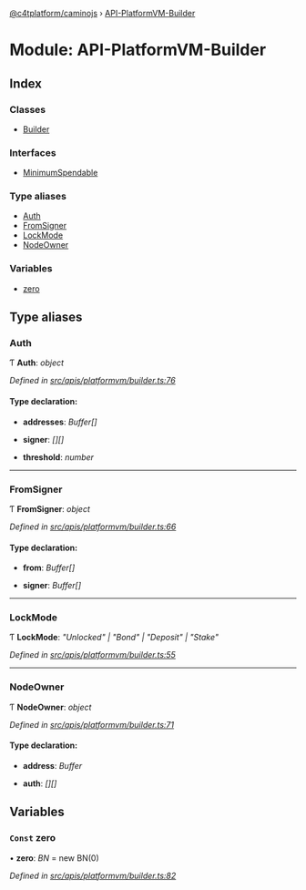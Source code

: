 [@c4tplatform/caminojs](../api.md) › [API-PlatformVM-Builder](api_platformvm_builder.md)

# Module: API-PlatformVM-Builder

## Index

### Classes

* [Builder](../classes/api_platformvm_builder.builder.md)

### Interfaces

* [MinimumSpendable](../interfaces/api_platformvm_builder.minimumspendable.md)

### Type aliases

* [Auth](api_platformvm_builder.md#auth)
* [FromSigner](api_platformvm_builder.md#fromsigner)
* [LockMode](api_platformvm_builder.md#lockmode)
* [NodeOwner](api_platformvm_builder.md#nodeowner)

### Variables

* [zero](api_platformvm_builder.md#const-zero)

## Type aliases

###  Auth

Ƭ **Auth**: *object*

*Defined in [src/apis/platformvm/builder.ts:76](https://github.com/chain4travel/caminojs/blob/ac57b5af/src/apis/platformvm/builder.ts#L76)*

#### Type declaration:

* **addresses**: *Buffer[]*

* **signer**: *[][]*

* **threshold**: *number*

___

###  FromSigner

Ƭ **FromSigner**: *object*

*Defined in [src/apis/platformvm/builder.ts:66](https://github.com/chain4travel/caminojs/blob/ac57b5af/src/apis/platformvm/builder.ts#L66)*

#### Type declaration:

* **from**: *Buffer[]*

* **signer**: *Buffer[]*

___

###  LockMode

Ƭ **LockMode**: *"Unlocked" | "Bond" | "Deposit" | "Stake"*

*Defined in [src/apis/platformvm/builder.ts:55](https://github.com/chain4travel/caminojs/blob/ac57b5af/src/apis/platformvm/builder.ts#L55)*

___

###  NodeOwner

Ƭ **NodeOwner**: *object*

*Defined in [src/apis/platformvm/builder.ts:71](https://github.com/chain4travel/caminojs/blob/ac57b5af/src/apis/platformvm/builder.ts#L71)*

#### Type declaration:

* **address**: *Buffer*

* **auth**: *[][]*

## Variables

### `Const` zero

• **zero**: *BN* = new BN(0)

*Defined in [src/apis/platformvm/builder.ts:82](https://github.com/chain4travel/caminojs/blob/ac57b5af/src/apis/platformvm/builder.ts#L82)*
